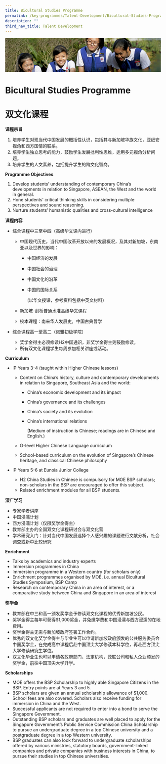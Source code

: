 ```yaml
---
title: Bicultural Studies Programme
permalink: /key-programmes/Talent-Development/Bicultural-Studies-Programme/
description: ""
third_nav_title: Talent Development
---
```

![](/images/Learning-@-St-Nicks_v2.jpg)

Bicultural Studies Programme
============================


# **双文化课程**


<b>课程宗旨</b> 

1.  培养学生对现当代中国发展的概括性认识，包括其与新加坡华族文化，亚细安视角和西方国情的联系。
2.  培养学生独立思考的能力，鼓励学生发展批判性思维，运用多元视角分析问题。
3.  培养学生的人文素养，包括提升学生的跨文化智商。

<b>Programme Objectives</b>   

1.  Develop students’ understanding of contemporary China’s developments in relation to Singapore, ASEAN, the West and the world in general. 
2.  Hone students’ critical thinking skills in considering multiple perspectives and sound reasoning. 
3.  Nurture students’ humanistic qualities and cross-cultural intelligence

<b>课程内容</b>

*   综合课程中三至中四（高级华文课内进行）

    *   中国现代历史，当代中国改革开放以来的发展概况，及其对新加坡，东南亚以及世界的影响：

        *   中国经济的发展
        *   中国社会的治理
        *   中国文化的沿革
        *   中国的国际关系

             (以华文授课，参考资料包括中英文材料）

    *   新加坡-剑桥普通水准高级华文课程
    *   校本课程：南来华人发展史，中国古典哲学

*   综合课程高一至高二（诺雅初级学院）

    *   奖学金得主必须修读H2中国通识，非奖学金得主则鼓励修读。
    *   所有双文化课程学生每周参加相关讲座或活动。


<b>Curriculum</b>  

*   IP Years 3-4 (taught within Higher Chinese lessons)

    *   Content on China’s history, culture and contemporary developments in relation to Singapore, Southeast Asia and the world: 

        *   China’s economic development and its impact
        *   China’s governance and its challenges
        *   China’s society and its evolution
        *   China’s international relations
        
			(Medium of instruction is Chinese; readings are in Chinese and English.)  

    *   O-level Higher Chinese Language curriculum
    *   School-based curriculum on the evolution of Singapore’s Chinese heritage, and classical Chinese philosophy

*   IP Years 5-6 at Eunoia Junior College

    *   H2 China Studies in Chinese is compulsory for MOE BSP scholars; non-scholars in the BSP are encouraged to offer this subject.
    *   Related enrichment modules for all BSP students.


<b>深广学习</b>  

*   专家学者讲座
*   中国浸濡计划
*   西方浸濡计划（仅限奖学金得主）
*   教育部主办的全国双文化课程研讨会与双文化营
*   学术研究入门：针对当代中国发展选择个人感兴趣的课题进行文献分析，社会调查或新中比较研究

<b>Enrichment</b>   

*   Talks by academics and industry experts
*   Immersion programmes in China
*   Immersion programme in a Western country (for scholars only)
*   Enrichment programmes organised by MOE, i.e. annual Bicultural Studies Symposium, BSP Camp
*   Research on contemporary China in an area of interest, or a comparative study between China and Singapore in an area of interest


<b>奖学金</b>    

*   教育部在中三和高一颁发奖学金予修读双文化课程的优秀新加坡公民。
*   奖学金得主每年可获得$1,000奖金，并免缴学费和中国浸濡与西方浸濡的在地费用。
*   奖学金得主无需与新加坡政府签署工作合约。
*   优秀的双文化奖学金得主与毕业生可以申请新加坡政府颁发的公共服务委员会中国奖学金，在完成高中课程后赴中国顶尖大学修读本科学位，再赴西方顶尖大学修读研究生学位。
*   双文化毕业生也可以申请各政府部门，法定机构，政联公司和私人企业颁发的奖学金，前往中国顶尖大学升学。

<b>Scholarships</b>  

*   MOE offers the BSP Scholarship to highly able Singapore Citizens in the BSP. Entry points are at Years 3 and 5.
*   BSP scholars are given an annual scholarship allowance of $1,000. School fees are also covered. Scholars also receive funding for immersion in China and the West.
*   Successful applicants are not required to enter into a bond to serve the Singapore Government.
*   Outstanding BSP scholars and graduates are well placed to apply for the Singapore Government’s Public Service Commission China Scholarship to pursue an undergraduate degree in a top Chinese university and a postgraduate degree in a top Western university.
*   BSP graduates can also look forward to undergraduate scholarships offered by various ministries, statutory boards, government-linked companies and private companies with business interests in China, to pursue their studies in top Chinese universities.